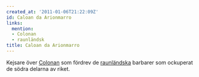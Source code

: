 ```yaml
---
created_at: '2011-01-06T21:22:09Z'
id: Caloan da Arionmarro
links:
  mention:
  - Colonan
  - raunländsk
title: Caloan da Arionmarro
---
```


Kejsare över [Colonan] som fördrev de [raunländska] barbarer som ockuperat de södra delarna av
riket.

  [Colonan]: Colonan
  [raunländska]: raunländsk

